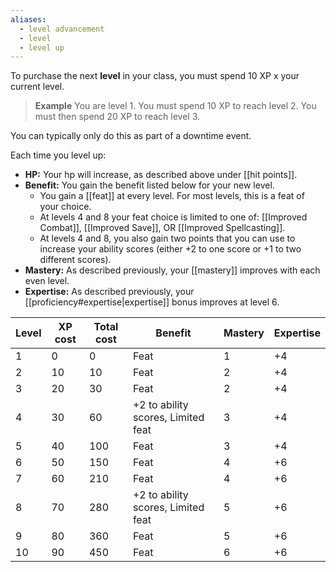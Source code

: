 ```yaml
---
aliases:
  - level advancement
  - level
  - level up
---
```

To purchase the next **level** in your class, you must spend 10 XP x your current level.  

>**Example**
>You are level 1.  You must spend 10 XP to reach level 2.  You must then spend 20 XP to reach level 3.

You can typically only do this as part of a downtime event.

Each time you level up:  

- **HP:** Your hp will increase, as described above under [[hit points]].
- **Benefit:** You gain the benefit listed below for your new level. 
	- You gain a [[feat]] at every level.  For most levels, this is a feat of your choice. 
	- At levels 4 and 8 your feat choice is limited to one of: [[Improved Combat]], [[Improved Save]], OR [[Improved Spellcasting]].
	- At levels 4 and 8, you also gain two points that you can use to increase your ability scores (either +2 to one score or +1 to two different scores). 
- **Mastery:** As described previously, your [[mastery]] improves with each even level.
- **Expertise:** As described previously, your [[proficiency#expertise|expertise]] bonus improves at level 6.

| Level | XP cost | Total cost | Benefit                            | Mastery | Expertise |
| ----- | ------- | ---------- | ---------------------------------- | ------- | --------- |
| 1     | 0       | 0          | Feat                               | 1       | +4        |
| 2     | 10      | 10         | Feat                               | 2       | +4        |
| 3     | 20      | 30         | Feat                               | 2       | +4        |
| 4     | 30      | 60         | +2 to ability scores, Limited feat | 3       | +4        |
| 5     | 40      | 100        | Feat                               | 3       | +4        |
| 6     | 50      | 150        | Feat                               | 4       | +6        |
| 7     | 60      | 210        | Feat                               | 4       | +6        |
| 8     | 70      | 280        | +2 to ability scores, Limited feat | 5       | +6        |
| 9     | 80      | 360        | Feat                               | 5       | +6        |
| 10    | 90      | 450        | Feat                               | 6       | +6        |
